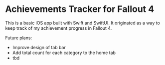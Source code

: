 # Achievements Tracker for Fallout 4
 
This is a basic iOS app built with Swift and SwiftUI. It originated as a way to keep track of my achievement progress in Fallout 4.

Future plans: 
- Improve design of tab bar
- Add total count for each category to the home tab
- tbd
